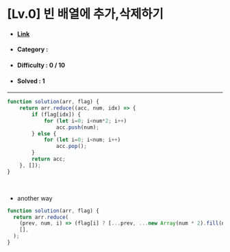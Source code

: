 # [Lv.0] 빈 배열에 추가,삭제하기 
* #### [Link](https://school.programmers.co.kr/learn/courses/30/lessons/181860)
* #### Category : 
* #### Difficulty : 0 / 10  
* #### Solved : 1

<hr />

```js
function solution(arr, flag) {
    return arr.reduce((acc, num, idx) => {
        if (flag[idx]) {
            for (let i=0; i<num*2; i++) 
                acc.push(num);    
        } else {
            for (let i=0; i<num; i++)
                acc.pop();
        }
        return acc;
    }, []);
}
```

<br />

* another way
```js
function solution(arr, flag) {
  return arr.reduce(
    (prev, num, i) => (flag[i] ? [...prev, ...new Array(num * 2).fill(num)] : prev.slice(0, -num)),
    [],
  );
}
```